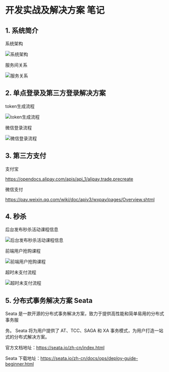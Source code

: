# 开发实战及解决方案 笔记

## 1. 系统简介

系统架构

![系统架构](https://gitee.com/adc123321/blog_img/raw/master/image/202104/30/102757-476885.png)

服务间关系

![服务关系](https://gitee.com/adc123321/blog_img/raw/master/image/202104/30/102801-865139.png)

## 2. 单点登录及第三方登录解决方案

token生成流程

![token生成流程](https://gitee.com/adc123321/blog_img/raw/master/image/202104/30/102805-808807.png)

微信登录流程

![微信登录流程](https://gitee.com/adc123321/blog_img/raw/master/image/202104/30/102809-571094.png)

## 3. 第三方支付

支付宝

https://opendocs.alipay.com/apis/api_1/alipay.trade.precreate 

微信支付

https://pay.weixin.qq.com/wiki/doc/apiv3/wxpay/pages/Overview.shtml

## 4. 秒杀

后台发布秒杀活动课程信息

![后台发布秒杀活动课程信息](https://gitee.com/adc123321/blog_img/raw/master/image/202104/30/102811-727993.png)

前端用户抢购课程

![前端用户抢购课程](https://gitee.com/adc123321/blog_img/raw/master/image/202104/30/102813-423678.png)

超时未支付流程

![超时未支付流程](https://gitee.com/adc123321/blog_img/raw/master/image/202104/30/102815-960784.png)

## 5. 分布式事务解决方案 Seata

Seata 是一款开源的分布式事务解决方案，致力于提供高性能和简单易用的分布式事务服 

务。 Seata 将为用户提供了 AT、TCC、SAGA 和 XA 事务模式，为用户打造一站式的分布式解决方案。 

官方文档地址：https://seata.io/zh-cn/index.html

Seata 下载地址：https://seata.io/zh-cn/docs/ops/deploy-guide-beginner.html


